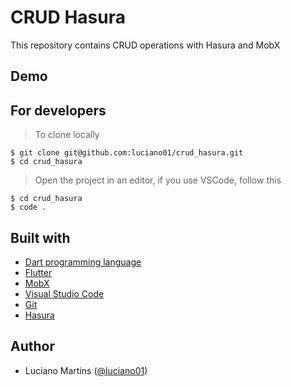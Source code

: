 # CRUD Hasura
This repository contains CRUD operations with Hasura and MobX

## Demo


## For developers
> To clone locally
```
$ git clone git@github.com:luciano01/crud_hasura.git
$ cd crud_hasura
```
> Open the project in an editor, if you use VSCode, follow this
```
$ cd crud_hasura
$ code .
```

## Built with
- [Dart programming language](https://dart.dev/)
- [Flutter](https://flutter.dev/)
- [MobX](https://pub.dev/packages/mobx)
- [Visual Studio Code](https://code.visualstudio.com/)
- [Git](https://www.git-scm.com/)
- [Hasura](https://hasura.io/)

## Author
* Luciano Martins ([@luciano01](https://github.com/luciano01))

